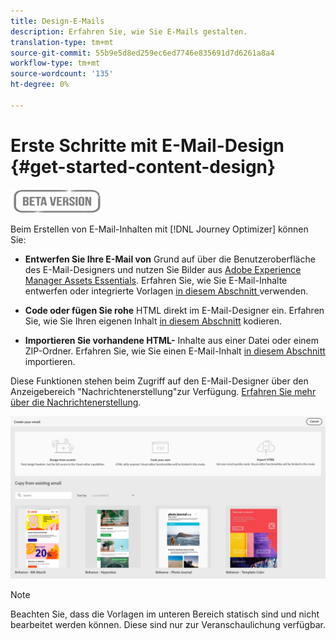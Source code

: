 ```yaml
---
title: Design-E-Mails
description: Erfahren Sie, wie Sie E-Mails gestalten.
translation-type: tm+mt
source-git-commit: 55b9e5d8ed259ec6ed7746e835691d7d6261a8a4
workflow-type: tm+mt
source-wordcount: '135'
ht-degree: 0%

---
```


# Erste Schritte mit E-Mail-Design {#get-started-content-design}

![](assets/do-not-localize/badge.png)

Beim Erstellen von E-Mail-Inhalten mit [!DNL Journey Optimizer] können Sie:

* **Entwerfen Sie Ihre E-Mail von** Grund auf über die Benutzeroberfläche des E-Mail-Designers und nutzen Sie Bilder aus  [Adobe Experience Manager Assets Essentials](assets-essentials.md). Erfahren Sie, wie Sie E-Mail-Inhalte entwerfen oder integrierte Vorlagen [in diesem Abschnitt ](create-email-content.md) verwenden.

* **Code oder fügen Sie rohe** HTML direkt im E-Mail-Designer ein. Erfahren Sie, wie Sie Ihren eigenen Inhalt [in diesem Abschnitt](existing-content.md#import-raw-html-code) kodieren.

* **Importieren Sie vorhandene HTML-** Inhalte aus einer Datei oder einem ZIP-Ordner. Erfahren Sie, wie Sie einen E-Mail-Inhalt [in diesem Abschnitt](existing-content.md#import-html-content-from-file) importieren.

Diese Funktionen stehen beim Zugriff auf den E-Mail-Designer über den Anzeigebereich &quot;Nachrichtenerstellung&quot;zur Verfügung. [Erfahren Sie mehr über die Nachrichtenerstellung](create-message.md).

![](assets/content-editors.png)

>[!NOTE]
>
>Beachten Sie, dass die Vorlagen im unteren Bereich statisch sind und nicht bearbeitet werden können. Diese sind nur zur Veranschaulichung verfügbar.
